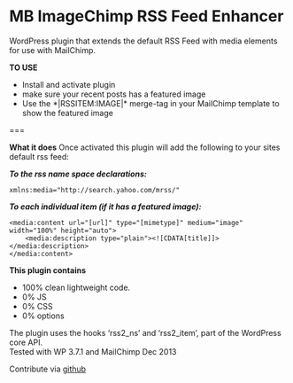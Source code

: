 MB ImageChimp RSS Feed Enhancer
===============================

WordPress plugin that extends the default RSS Feed with media elements for use with MailChimp.

**TO USE**
* Install and activate plugin
* make sure your recent posts has a featured image
* Use the \*|RSSITEM:IMAGE|\* merge-tag in your MailChimp template to show the featured image


===

**What it does**
Once activated this plugin will add the following to your sites default rss feed:

***To the rss name space declarations:***

    xmlns:media="http://search.yahoo.com/mrss/"

***To each individual item (if it has a featured image):***

    <media:content url="[url]" type="[mimetype]" medium="image" width="100%" height="auto">
        <media:description type="plain"><![CDATA[title]]></media:description>
    </media:content>

 
**This plugin contains**
* 100% clean lightweight code.
* 0% JS
* 0% CSS
* 0% options

The plugin uses the hooks ‘rss2_ns’ and ‘rss2_item’, part of the WordPress core API.<br>
Tested with WP 3.7.1 and MailChimp Dec 2013

Contribute via [github](https://github.com/mikkelbreum/MB-ImageChimp-RSS-Feed-Enhancer/ "MB-ImageChimp-RSS-Feed-Enhancer")

